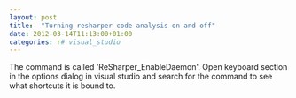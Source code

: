 ```yaml
---
layout: post
title:  "Turning resharper code analysis on and off"
date: 2012-03-14T11:13:00+01:00
categories: r# visual_studio
---
```


The command is called 'ReSharper_EnableDaemon'. Open keyboard section in the options dialog in visual studio and search for the command to see what shortcuts it is bound to.
<div style="clear: both;"></div>